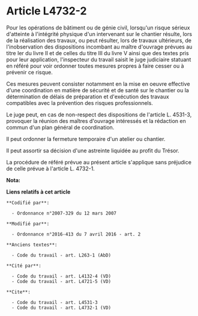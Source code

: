 # Article L4732-2

Pour les opérations de bâtiment ou de génie civil, lorsqu'un risque sérieux d'atteinte à l'intégrité physique d'un
intervenant sur le chantier résulte, lors de la réalisation des travaux, ou peut résulter, lors de travaux ultérieurs, de
l'inobservation des dispositions incombant au maître d'ouvrage prévues au titre Ier du livre II et de celles du titre III du
livre V ainsi que des textes pris pour leur application, l'inspecteur du travail saisit le  juge judiciaire statuant en
référé pour voir ordonner toutes mesures propres à faire cesser ou à prévenir ce risque. 

Ces mesures peuvent consister notamment en la mise en oeuvre effective d'une coordination en matière de sécurité et de santé
sur le chantier ou la détermination de délais de préparation et d'exécution des travaux compatibles avec la prévention des
risques professionnels. 

Le juge peut, en cas de non-respect des dispositions de l'article L. 4531-3, provoquer la réunion des maîtres d'ouvrage
intéressés et la rédaction en commun d'un plan général de coordination. 

Il peut ordonner la fermeture temporaire d'un atelier ou chantier. 

Il peut assortir sa décision d'une astreinte liquidée au profit du Trésor. 

La procédure de référé prévue au présent article s'applique sans préjudice de celle prévue à l'article L. 4732-1.

**Nota:**



**Liens relatifs à cet article**

	**Codifié par**:

	  - Ordonnance n°2007-329 du 12 mars 2007

	**Modifié par**:

	  - Ordonnance n°2016-413 du 7 avril 2016 - art. 2

	**Anciens textes**:

	  - Code du travail - art. L263-1 (AbD)

	**Cité par**:

	  - Code du travail - art. L4132-4 (VD)
	  - Code du travail - art. L4721-5 (VD)

	**Cite**:

	  - Code du travail - art. L4531-3
	  - Code du travail - art. L4732-1 (VD)
